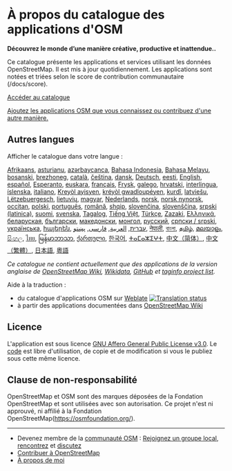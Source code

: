# À propos du catalogue des applications d'OSM

**Découvrez le monde d’une manière créative, productive et inattendue..**

Ce catalogue présente les applications et services utilisant les données
OpenStreetMap. Il est mis à jour quotidiennement. Les applications sont notées
et triées selon le score de contribution communautaire (/docs/score).

[Accéder au catalogue](https://osm-apps.org)

[Ajoutez les applications OSM que vous connaissez ou contribuez d'une autre
manière.](https://wiki.openstreetmap.org/wiki/OSM_Apps_Catalog)

## Autres langues

Afficher le catalogue dans votre langue :

[Afrikaans](/?lang=af), [asturianu](/?lang=ast), [azərbaycanca](/?lang=az),
[Bahasa Indonesia](/?lang=id), [Bahasa Melayu](/?lang=ms),
[bosanski](/?lang=bs), [brezhoneg](/?lang=br), [català](/?lang=ca),
[čeština](/?lang=cs), [dansk](/?lang=da), [Deutsch](/?lang=de),
[eesti](/?lang=et), [English](/?lang=en), [español](/?lang=es),
[Esperanto](/?lang=eo), [euskara](/?lang=eu), [français](/?lang=fr),
[Frysk](/?lang=fy), [galego](/?lang=gl), [hrvatski](/?lang=hr),
[interlingua](/?lang=ia), [íslenska](/?lang=is), [italiano](/?lang=it), [Kreyòl
ayisyen](/?lang=ht), [kréyòl gwadloupéyen](/?lang=gcf), [kurdî](/?lang=ku),
[latviešu](/?lang=lv), [Lëtzebuergesch](/?lang=lb), [lietuvių](/?lang=lt),
[magyar](/?lang=hu), [Nederlands](/?lang=nl), [norsk](/?lang=no), [norsk
nynorsk](/?lang=nn), [occitan](/?lang=oc), [polski](/?lang=pl),
[português](/?lang=pt), [română](/?lang=ro), [shqip](/?lang=sq),
[slovenčina](/?lang=sk), [slovenščina](/?lang=sl), [srpski
(latinica)](/?lang=sr-latn), [suomi](/?lang=fi), [svenska](/?lang=sv),
[Tagalog](/?lang=tl), [Tiếng Việt](/?lang=vi), [Türkçe](/?lang=tr),
[Zazaki](/?lang=diq), [Ελληνικά](/?lang=el), [беларуская](/?lang=be),
[български](/?lang=bg), [македонски](/?lang=mk), [монгол](/?lang=mn),
[русский](/?lang=ru), [српски / srpski](/?lang=sr), [українська](/?lang=uk),
[հայերեն](/?lang=hy), [עברית](/?lang=he), [العربية](/?lang=ar),
[فارسی](/?lang=fa), [پښتو](/?lang=ps), [नेपाली](/?lang=ne), [বাংলা](/?lang=bn),
[தமிழ்](/?lang=ta), [മലയാളം](/?lang=ml), [සිංහල](/?lang=si), [ไทย](/?lang=th),
[မြန်မာဘာသာ](/?lang=my), [ქართული](/?lang=ka), [한국어](/?lang=ko),
[ⵜⴰⵎⴰⵣⵉⵖⵜ](/?lang=tzm), [中文（简体）](/?lang=zh-hans), [中文（繁體）](/?lang=zh-hant),
[日本語](/?lang=ja), [粵語](/?lang=yue)

_Ce catalogue ne contient actuellement que des applications de la version
anglaise de [OpenStreetMap Wiki](https://wiki.openstreetmap.org/),
[Wikidata](https://www.wikidata.org/), [GitHub](https://github.com/) et [taginfo
project list](https://taginfo.openstreetmap.org/projects)._

Aide à la traduction :

- du catalogue d'applications OSM sur
  [Weblate](https://hosted.weblate.org/projects/osm-apps-catalog)
  <a href="https://hosted.weblate.org/engage/osm-apps-catalog/" target="_blank" rel="noreferrer">
  <img src="https://hosted.weblate.org/widget/osm-apps-catalog/svg-badge.svg" alt="Translation status" />
  </a>
- à partir des applications documentées dans [OpenStreetMap
  Wiki](https://wiki.openstreetmap.org/wiki/Wiki_Translation)

## Licence

L'application est sous licence [GNU Affero General Public License
v3.0](https://github.com/ToastHawaii/osm-apps-catalog/blob/main/LICENSE). Le
[code](https://github.com/ToastHawaii/osm-apps-catalog) est libre d'utilisation,
de copie et de modification si vous le publiez sous cette même licence.

## Clause de non-responsabilité

OpenStreetMap et OSM sont des marques déposées de la Fondation OpenStreetMap et
sont utilisées avec son autorisation. Ce projet n'est ni approuvé, ni affilié à
la Fondation OpenStreetMap(https://osmfoundation.org/).

---

- Devenez membre de la [communauté
  OSM](https://resultmaps.neis-one.org/oooc?layers=B&zoom=5&lat=47.6215&lon=7.5816&contributors=TTTTTT)
  : [Rejoignez un groupe local](https://usergroups.openstreetmap.de/),
  [rencontrez](https://osmcal.org/) et [discutez](https://community.osm.be/)
- [Contribuer à
  OpenStreetMap](https://wiki.openstreetmap.org/wiki/How_to_contribute)
- [À propos de moi](https://wiki.openstreetmap.org/wiki/User:ToastHawaii)

